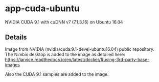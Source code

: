 # app-cuda-ubuntu
NVIDIA CUDA 9.1 with cuDNN v7 (7.1.3.16) on Ubuntu 16.04

## Details
Image from NVIDIA (nvidia/cuda:9.1-devel-ubuntu16.04) public repository. 
The Nimbix desktop is added to the image as detailed here: https://jarvice.readthedocs.io/en/latest/docker/#using-3rd-party-base-images

Also the CUDA 9.1 samples are added to the image.
